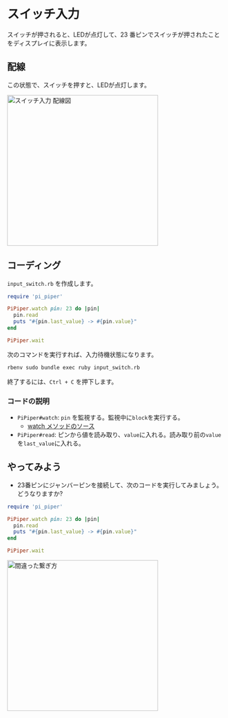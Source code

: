 # スイッチ入力

スイッチが押されると、LEDが点灯して、23 番ピンでスイッチが押されたことをディスプレイに表示します。

## 配線

この状態で、スイッチを押すと、LEDが点灯します。

<img src='https://raw.githubusercontent.com/libertyfish-co/ruby-hw/images/input_switch.png' alt='スイッチ入力 配線図' width="350" />

## コーディング

`input_switch.rb` を作成します。

```ruby
require 'pi_piper'

PiPiper.watch pin: 23 do |pin|
  pin.read
  puts "#{pin.last_value} -> #{pin.value}"
end

PiPiper.wait
```

次のコマンドを実行すれば、入力待機状態になります。

```bash
rbenv sudo bundle exec ruby input_switch.rb
```

終了するには、`Ctrl + C` を押下します。

### コードの説明

* `PiPiper#watch`: `pin` を監視する。監視中に`block`を実行する。
  * [watch メソッドのソース](https://github.com/jwhitehorn/pi_piper/blob/bf17c88c8d27f87baf04868482b8082b6a8390ea/lib/pi_piper.rb#L42-L56)
* `PiPiper#read`: ピンから値を読み取り、`value`に入れる。読み取り前の`value`を`last_value`に入れる。

## やってみよう

* 23番ピンにジャンバーピンを接続して、次のコードを実行してみましょう。どうなりますか?

```ruby
require 'pi_piper'

PiPiper.watch pin: 23 do |pin|
  pin.read
  puts "#{pin.last_value} -> #{pin.value}"
end

PiPiper.wait
```

<img src='https://raw.githubusercontent.com/libertyfish-co/ruby-hw/images/unintended_input_switch.png' alt='間違った繋ぎ方' width="350" />
